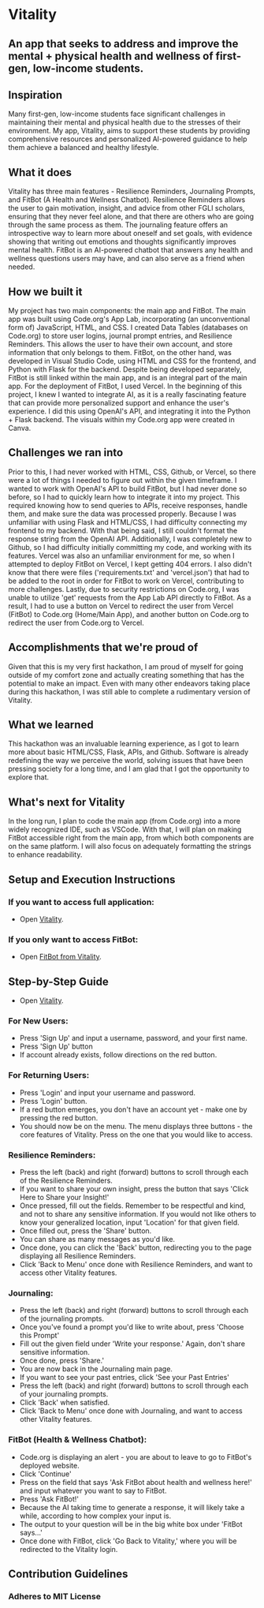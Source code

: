 # Vitality
## An app that seeks to address and improve the mental + physical health and wellness of first-gen, low-income students.

## Inspiration
Many first-gen, low-income students face significant challenges in maintaining their mental and physical health due to the stresses of their environment. My app, Vitality, aims to support these students by providing comprehensive resources and personalized AI-powered guidance to help them achieve a balanced and healthy lifestyle.

## What it does
Vitality has three main features - Resilience Reminders, Journaling Prompts, and FitBot (A Health and Wellness Chatbot). Resilience Reminders allows the user to gain motivation, insight, and advice from other FGLI scholars, ensuring that they never feel alone, and that there are others who are going through the same process as them. The journaling feature offers an introspective way to learn more about oneself and set goals, with evidence showing that writing out emotions and thoughts significantly improves mental health. FitBot is an AI-powered chatbot that answers any health and wellness questions users may have, and can also serve as a friend when needed.

## How we built it
My project has two main components: the main app and FitBot. The main app was built using Code.org's App Lab, incorporating (an unconventional form of) JavaScript, HTML, and CSS. I created Data Tables (databases on Code.org) to store user logins, journal prompt entries, and Resilience Reminders. This allows the user to have their own account, and store information that only belongs to them. FitBot, on the other hand, was developed in Visual Studio Code, using HTML and CSS for the frontend, and Python with Flask for the backend. Despite being developed separately, FitBot is still linked within the main app, and is an integral part of the main app. For the deployment of FitBot, I used Vercel. In the beginning of this project, I knew I wanted to integrate AI, as it is a really fascinating feature that can provide more personalized support and enhance the user's experience. I did this using OpenAI's API, and integrating it into the Python + Flask backend. The visuals within my Code.org app were created in Canva.

## Challenges we ran into
Prior to this, I had never worked with HTML, CSS, Github, or Vercel, so there were a lot of things I needed to figure out within the given timeframe. I wanted to work with OpenAI's API to build FitBot, but I had never done so before, so I had to quickly learn how to integrate it into my project. This required knowing how to send queries to APIs, receive responses, handle them, and make sure the data was processed properly. Because I was unfamiliar with using Flask and HTML/CSS, I had difficulty connecting my frontend to my backend. With that being said, I still couldn't format the response string from the OpenAI API. Additionally, I was completely new to Github, so I had difficulty initially committing my code, and working with its features. Vercel was also an unfamiliar environment for me, so when I attempted to deploy FitBot on Vercel, I kept getting 404 errors. I also didn't know that there were files ('requirements.txt' and 'vercel.json') that had to be added to the root in order for FitBot to work on Vercel, contributing to more challenges. Lastly, due to security restrictions on Code.org, I was unable to utilize 'get' requests from the App Lab API directly to FitBot. As a result, I had to use a button on Vercel to redirect the user from Vercel (FitBot) to Code.org (Home/Main App), and another button on Code.org to redirect the user from Code.org to Vercel.

## Accomplishments that we're proud of
Given that this is my very first hackathon, I am proud of myself for going outside of my comfort zone and actually creating something that has the potential to make an impact. Even with many other endeavors taking place during this hackathon, I was still able to complete a rudimentary version of Vitality. 

## What we learned
This hackathon was an invaluable learning experience, as I got to learn more about basic HTML/CSS, Flask, APIs, and Github. Software is already redefining the way we perceive the world, solving issues that have been pressing society for a long time, and I am glad that I got the opportunity to explore that. 

## What's next for Vitality
In the long run, I plan to code the main app (from Code.org) into a more widely recognized IDE, such as VSCode. With that, I will plan on making FitBot accessible right from the main app, from which both components are on the same platform. I will also focus on adequately formatting the strings to enhance readability.

## Setup and Execution Instructions
### If you want to access full application:
- Open [Vitality](https://studio.code.org/projects/applab/ljZPuAhwnTlv6uABOYfYiQgTaAGgSZdRAciUTpOX3s8).
### If you only want to access FitBot:
- Open [FitBot from Vitality](https://vitality-fitbot.vercel.app/).
  
## Step-by-Step Guide
- Open [Vitality](https://studio.code.org/projects/applab/ljZPuAhwnTlv6uABOYfYiQgTaAGgSZdRAciUTpOX3s8).
### For New Users:
- Press 'Sign Up' and input a username, password, and your first name.
- Press 'Sign Up' button
- If account already exists, follow directions on the red button.
### For Returning Users:
- Press 'Login' and input your username and password.
- Press 'Login' button.
- If a red button emerges, you don't have an account yet - make one by pressing the red button.
- You should now be on the menu. The menu displays three buttons - the core features of Vitality. Press on the one that you would like to access.
### Resilience Reminders:
- Press the left (back) and right (forward) buttons to scroll through each of the Resilience Reminders.
- If you want to share your own insight, press the button that says 'Click Here to Share your Insight!'
- Once pressed, fill out the fields. Remember to be respectful and kind, and not to share any sensitive information. If you would not like others to know your generalized location, input 'Location' for that given field.
- Once filled out, press the 'Share' button.
- You can share as many messages as you'd like.
- Once done, you can click the 'Back' button, redirecting you to the page displaying all Resilience Reminders.
- Click 'Back to Menu' once done with Resilience Reminders, and want to access other Vitality features.
### Journaling:
- Press the left (back) and right (forward) buttons to scroll through each of the journaling prompts.
- Once you've found a prompt you'd like to write about, press 'Choose this Prompt'
- Fill out the given field under 'Write your response.' Again, don't share sensitive information.
- Once done, press 'Share.'
- You are now back in the Journaling main page.
- If you want to see your past entries, click 'See your Past Entries'
- Press the left (back) and right (forward) buttons to scroll through each of your journaling prompts.
- Click 'Back' when satisfied.
- Click 'Back to Menu' once done with Journaling, and want to access other Vitality features.
### FitBot (Health & Wellness Chatbot):
- Code.org is displaying an alert - you are about to leave to go to FitBot's deployed website.
- Click 'Continue'
- Press on the field that says 'Ask FitBot about health and wellness here!' and input whatever you want to say to FitBot.
- Press 'Ask FitBot!'
- Because the AI taking time to generate a response, it will likely take a while, according to how complex your input is.
- The output to your question will be in the big white box under 'FitBot says...'
- Once done with FitBot, click 'Go Back to Vitality,' where you will be redirected to the Vitality login.

## Contribution Guidelines
### Adheres to MIT License


  
